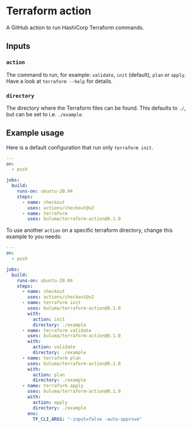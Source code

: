 # Terraform action

A GitHub action to run HashiCorp Terraform commands.

## Inputs

### `action`

The command to run, for example: `validate`, `init` (default), `plan` or `apply`. Have a look at `terraform --help` for details.

### `directory`

The directory where the Terraform files can be found. This defaults to `./`, but can be set to i.e. `./example`.

## Example usage

Here is a default configuration that run only `terraform init`.

```yaml
---
on:
  - push

jobs:
  build:
    runs-on: ubuntu-20.04
    steps:
      - name: checkout
        uses: actions/checkout@v2
      - name: terraform
        uses: buluma/terraform-action@0.1.0
```

To use another `action` on a specific terraform directory, change this example to you needs:

```yaml
---
on:
  - push

jobs:
  build:
    runs-on: ubuntu-20.04
    steps:
      - name: checkout
        uses: actions/checkout@v2
      - name: terraform init
        uses: buluma/terraform-action@0.1.0
        with:
          action: init
          directory: ./example
      - name: terraform validate
        uses: buluma/terraform-action@0.1.0
        with:
          action: validate
          directory: ./example
      - name: terraform plan
        uses: buluma/terraform-action@0.1.0
        with:
          action: plan
          directory: ./example
      - name: terraform apply
        uses: buluma/terraform-action@0.1.0
        with:
          action: apply
          directory: ./example
        env:
          TF_CLI_ARGS: "-input=false -auto-approve"
```
